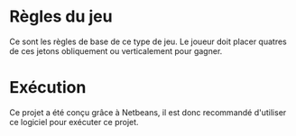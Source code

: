 # Règles du jeu
Ce sont les règles de base de ce type de jeu. Le joueur doit placer quatres de ces jetons obliquement ou verticalement pour gagner.

# Exécution
Ce projet a été conçu grâce à Netbeans, il est donc recommandé d'utiliser ce logiciel pour exécuter ce projet.
